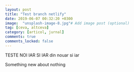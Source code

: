 ```yaml
---
layout: post
title: "Test branch netlify"
date: 2019-06-07 00:32:20 +0300
image:  "unsplash-image-8.jpg"# Add image post (optional)
tag: [ceva, altceva]
category: [articol, jurnal]
comments: true
comments_locked: false
---
```

TESTE NOI IAR SI IAR din nouar si iar

Something new about nothing
